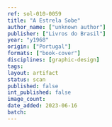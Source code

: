 ```yaml
---
ref: sol-010-0059
title: "A Estrela Sobe"
author_name: ["unknown author"]
publisher: ["Livros do Brasil"]
year: "y1968"
origin: ["Portugal"]
formats: ["book-cover"]
disciplines: [graphic-design]
tags:
layout: artifact
status: scan
published: false
int_published: false
image_count:
date_added: 2023-06-16
batch:
---
```

